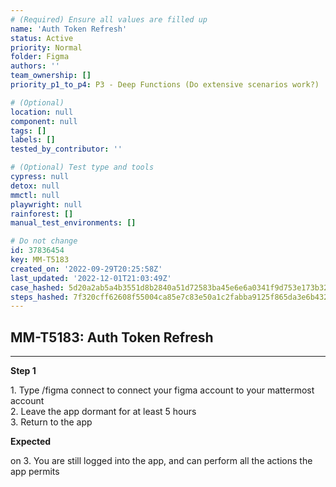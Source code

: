 ```yaml
---
# (Required) Ensure all values are filled up
name: 'Auth Token Refresh'
status: Active
priority: Normal
folder: Figma
authors: ''
team_ownership: []
priority_p1_to_p4: P3 - Deep Functions (Do extensive scenarios work?)

# (Optional)
location: null
component: null
tags: []
labels: []
tested_by_contributor: ''

# (Optional) Test type and tools
cypress: null
detox: null
mmctl: null
playwright: null
rainforest: []
manual_test_environments: []

# Do not change
id: 37836454
key: MM-T5183
created_on: '2022-09-29T20:25:58Z'
last_updated: '2022-12-01T21:03:49Z'
case_hashed: 5d20a2ab5a4b3551d8b2840a51d72583ba45e6e6a0341f9d753e173b327aad3438bb2d87ea08d59de9f620013ba9f609
steps_hashed: 7f320cff62608f55004ca85e7c83e50a1c2fabba9125f865da3e6b432ce6a526c9f609e79e3917f959e783e2be1d75ec
---
```


<!-- (Auto-generated) Based on frontmatter's "key" and "name" -->

## MM-T5183: Auth Token Refresh

---

**Step 1**

1\. Type /figma connect to connect your figma account to your mattermost account\
2\. Leave the app dormant for at least 5 hours\
3\. Return to the app

**Expected**

on 3. You are still logged into the app, and can perform all the actions the app permits
